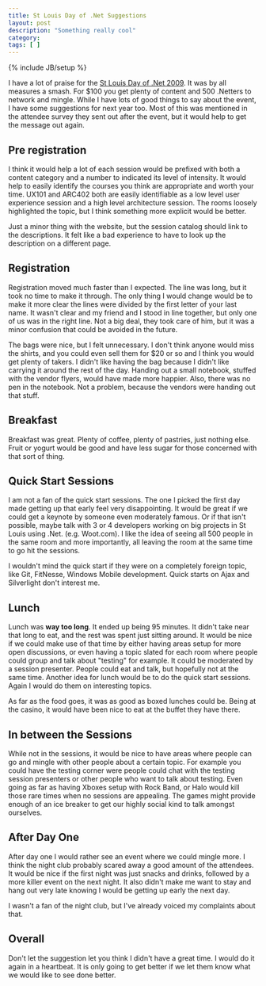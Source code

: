 ```yaml
---
title: St Louis Day of .Net Suggestions
layout: post
description: "Something really cool"
category:
tags: [ ] 
---
```

{% include JB/setup %}



I have a lot of praise for the <a href="http://www.stlouisdayofdotnet.com/" title="St. Louis Day of .NET">St Louis Day of .Net 2009</a>. It was by all measures a smash. For $100 you get plenty of content and 500 .Netters to network and mingle. While I have lots of good things to say about the event, I have some suggestions for next year too. Most of this was mentioned in the attendee survey they sent out after the event, but it would help to get the message out again.

<h2>Pre registration</h2>
I think it would help a lot of each session would be prefixed with both a content category and a number to indicated its level of intensity. It would help to easily identify the courses you think are appropriate and worth your time. UX101 and ARC402 both are easily identifiable as a low level user experience session and a high level architecture session. The rooms loosely highlighted the topic, but I think something more explicit would be better.

Just a minor thing with the website, but the session catalog should link to the descriptions. It felt like a bad experience to have to look up the description on a different page.

<h2>Registration</h2>
Registration moved much faster than I expected. The line was long, but it took no time to make it through. The only thing I would change would be to make it more clear the lines were divided by the first letter of your last name. It wasn't clear and my friend and I stood in line together, but only one of us was in the right line. Not a big deal, they took care of him, but it was a minor confusion that could be avoided in the future.

The bags were nice, but I felt unnecessary. I don't think anyone would miss the shirts, and you could even sell them for $20 or so and I think you would get plenty of takers. I didn't like having the bag because I didn't like carrying it around the rest of the day. Handing out a small notebook, stuffed with the vendor flyers, would have made more happier. Also, there was no pen in the notebook. Not a problem, because the vendors were handing out that stuff.

<h2>Breakfast</h2>
Breakfast was great. Plenty of coffee, plenty of pastries, just nothing else. Fruit or yogurt would be good and have less sugar for those concerned with that sort of thing.

<h2>Quick Start Sessions</h2>
I am not a fan of the quick start sessions. The one I picked the first day made getting up that early feel very disappointing. It would be great if we could get a keynote by someone even moderately famous. Or if that isn't possible, maybe talk with 3 or 4 developers working on big projects in St Louis using .Net. (e.g. Woot.com). I like the idea of seeing all 500 people in the same room and more importantly, all leaving the room at the same time to go hit the sessions. 

I wouldn't mind the quick start if they were on a completely foreign topic, like Git, FitNesse, Windows Mobile development. Quick starts on Ajax and Silverlight don't interest me. 

<h2>Lunch</h2>
Lunch was <strong>way too long</strong>. It ended up being 95 minutes. It didn't take near that long to eat, and the rest was spent just sitting around. It would be nice if we could make use of that time by either having areas setup for more open discussions, or even having a topic slated for each room where people could group and talk about "testing" for example. It could be moderated by a session presenter. People could eat and talk, but hopefully not at the same time. Another idea for lunch would be to do the quick start sessions. Again I would do them on interesting topics.

As far as the food goes, it was as good as boxed lunches could be. Being at the casino, it would have been nice to eat at the buffet they have there.

<h2>In between the Sessions</h2>
While not in the sessions, it would be nice to have areas where people can go and mingle with other people about a certain topic. For example you could have the testing corner were people could chat with the testing session presenters or other people who want to talk about testing. Even going as far as having Xboxes setup with Rock Band, or Halo would kill those rare times when no sessions are appealing. The games might provide enough of an ice breaker to get our highly social kind to talk amongst ourselves.

<h2>After Day One</h2>
After day one I would rather see an event where we could mingle more. I think the night club probably scared away a good amount of the attendees. It would be nice if the first night was just snacks and drinks, followed by a more killer event on the next night. It also didn't make me want to stay and hang out very late knowing I would be getting up early the next day.

I wasn't a fan of the night club, but I've already voiced my complaints about that.

<h2>Overall</h2>
Don't let the suggestion let you think I didn't have a great time. I would do it again in a heartbeat. It is only going to get better if we let them know what we would like to see done better.

